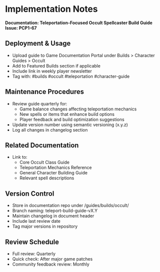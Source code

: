 # Implementation Notes
**Documentation: Teleportation-Focused Occult Spellcaster Build Guide**
**Issue: PCP1-67**

## Deployment & Usage
- Upload guide to Game Documentation Portal under Builds > Character Guides > Occult
- Add to Featured Builds section if applicable
- Include link in weekly player newsletter
- Tag with: #builds #occult #teleportation #character-guide

## Maintenance Procedures
- Review guide quarterly for:
  - Game balance changes affecting teleportation mechanics
  - New spells or items that enhance build options
  - Player feedback and build optimization suggestions
- Update version number using semantic versioning (x.y.z)
- Log all changes in changelog section

## Related Documentation
- Link to:
  - Core Occult Class Guide
  - Teleportation Mechanics Reference
  - General Character Building Guide
  - Relevant spell descriptions

## Version Control
- Store in documentation repo under /guides/builds/occult/
- Branch naming: teleport-build-guide-vX.Y
- Maintain changelog in document header
- Include last review date
- Tag major versions in repository

## Review Schedule
- Full review: Quarterly
- Quick check: After major game patches
- Community feedback review: Monthly